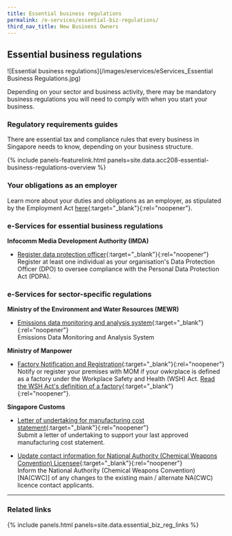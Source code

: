 ```yaml
---
title: Essential business regulations
permalink: /e-services/essential-biz-regulations/
third_nav_title: New Business Owners
---
```


## Essential business regulations

![Essential business regulations](/images/eservices/eServices_Essential Business Regulations.jpg)

Depending on your sector and business activity, there may be mandatory business regulations you will need to comply with when you start your business. 

### Regulatory requirements guides

There are essential tax and compliance rules that every business in Singapore needs to know, depending on your business structure. 

{% include panels-featurelink.html panels=site.data.acc208-essential-business-regulations-overview %}

### Your obligations as an employer 

Learn more about your duties and obligations as an employer, as stipulated by the Employment Act [here](https://www.mom.gov.sg/employment-practices/employment-act){:target="_blank"}{:rel="noopener"}. 

### e-Services for essential business regulations

**Infocomm Media Development Authority (IMDA)**

- [Register data protection officer](https://www.pdpc.gov.sg/overview-of-pdpa/data-protection/business-owner/data-protection-officers/dpo-registration){:target="_blank"}{:rel="noopener"}
  <br>Register at least one individual as your organisation's Data Protection Officer (DPO) to oversee compliance with the Personal Data Protection Act (PDPA).

### e-Services for sector-specific regulations

**Ministry of the Environment and Water Resources (MEWR)**

- [Emissions data monitoring and analysis system](#){:target="_blank"}{:rel="noopener"}
  <br>Emissions Data Monitoring and Analysis System

**Ministry of Manpower**

- [Factory Notification and Registration](https://www.mom.gov.sg/workplace-safety-and-health/factory-notification-and-registration/requirements-for-factories){:target="_blank"}{:rel="noopener"}
  <br>Notify or register your premises with MOM if your owkrplace is defined as a factory under the Workplace Safety and Health (WSH) Act. [Read the WSH Act's definition of a factory](https://www.mom.gov.sg/workplace-safety-and-health/factory-notification-and-registration/what-is-a-factory){:target="_blank"}{:rel="noopener"}.

**Singapore Customs**

- [Letter of undertaking for manufacturing cost statement](https://eservices.customs.gov.sg/scripts/customs/LOU_MCS/LOU1_Terms.asp){:target="_blank"}{:rel="noopener"}
  <br>Submit a letter of undertaking to support your last approved manufacturing cost statement.

- [Update contact information for National Authority (Chemical Weapons Convention) Licensee](https://form.gov.sg/#!/5f042661fefd4e0011922a7d){:target="_blank"}{:rel="noopener"}
  <br>Inform the National Authority (Chemical Weapons Convention) [NA(CWC)] of any changes to the existing main / alternate NA(CWC) licence contact applicants.

---

### Related links

{% include panels.html panels=site.data.essential_biz_reg_links %}

